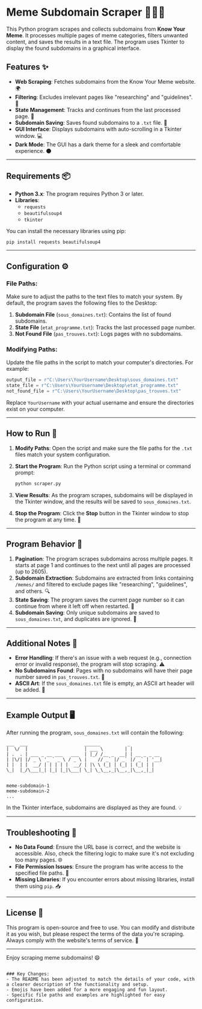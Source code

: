 # Meme Subdomain Scraper 🕵️‍♂️🌐

This Python program scrapes and collects subdomains from **Know Your Meme**. It processes multiple pages of meme categories, filters unwanted content, and saves the results in a text file. The program uses Tkinter to display the found subdomains in a graphical interface.

## Features ✨
- **Web Scraping**: Fetches subdomains from the Know Your Meme website. 🌍
- **Filtering**: Excludes irrelevant pages like "researching" and "guidelines". 🚫
- **State Management**: Tracks and continues from the last processed page. 🔄
- **Subdomain Saving**: Saves found subdomains to a `.txt` file. 💾
- **GUI Interface**: Displays subdomains with auto-scrolling in a Tkinter window. 💻
- **Dark Mode**: The GUI has a dark theme for a sleek and comfortable experience. 🌑

---

## Requirements 📦

- **Python 3.x**: The program requires Python 3 or later.
- **Libraries**: 
  - `requests`
  - `beautifulsoup4`
  - `tkinter`

You can install the necessary libraries using pip:
```bash
pip install requests beautifulsoup4
```

---

## Configuration ⚙️

### File Paths:
Make sure to adjust the paths to the text files to match your system. By default, the program saves the following files to the Desktop:

1. **Subdomain File** (`sous_domaines.txt`): Contains the list of found subdomains.
2. **State File** (`etat_programme.txt`): Tracks the last processed page number.
3. **Not Found File** (`pas_trouves.txt`): Logs pages with no subdomains.

### Modifying Paths:
Update the file paths in the script to match your computer's directories. For example:

```python
output_file = r"C:\Users\YourUsername\Desktop\sous_domaines.txt"
state_file = r"C:\Users\YourUsername\Desktop\etat_programme.txt"
not_found_file = r"C:\Users\YourUsername\Desktop\pas_trouves.txt"
```

Replace `YourUsername` with your actual username and ensure the directories exist on your computer.

---

## How to Run 🚀

1. **Modify Paths**: Open the script and make sure the file paths for the `.txt` files match your system configuration.
   
2. **Start the Program**: Run the Python script using a terminal or command prompt:
   ```bash
   python scraper.py
   ```

3. **View Results**: As the program scrapes, subdomains will be displayed in the Tkinter window, and the results will be saved to `sous_domaines.txt`.

4. **Stop the Program**: Click the **Stop** button in the Tkinter window to stop the program at any time. 🛑

---

## Program Behavior 🧠

1. **Pagination**: The program scrapes subdomains across multiple pages. It starts at page 1 and continues to the next until all pages are processed (up to 2605).
2. **Subdomain Extraction**: Subdomains are extracted from links containing `/memes/` and filtered to exclude pages like "researching", "guidelines", and others. 🔍
3. **State Saving**: The program saves the current page number so it can continue from where it left off when restarted. 📝
4. **Subdomain Saving**: Only unique subdomains are saved to `sous_domaines.txt`, and duplicates are ignored. 🚫

---

## Additional Notes 📌

- **Error Handling**: If there's an issue with a web request (e.g., connection error or invalid response), the program will stop scraping. ⚠️
- **No Subdomains Found**: Pages with no subdomains will have their page number saved in `pas_trouves.txt`. 📝
- **ASCII Art**: If the `sous_domaines.txt` file is empty, an ASCII art header will be added. 🎨

---

## Example Output 🖥️

After running the program, `sous_domaines.txt` will contain the following:

```
___  ___                     ______          _            
|  \/  |                     | ___ \        | |           
| .  . | ___ _ __ ___   ___  | |_/ /__ _  __| | __ _ _ __ 
| |\/| |/ _ \ '_ ` _ \ / _ \ |    // _` |/ _` |/ _` | '__| 
| |  | |  __/ | | | | |  __/ | |\ \ (_| | (_| | (_| | |   
\_|  |_/\___|_| |_| |_|\___| \_| \_\__,_|\__,_|\__,_|_|   
                                                          
                                                          
meme-subdomain-1
meme-subdomain-2
...
```

In the Tkinter interface, subdomains are displayed as they are found. 💡

---

## Troubleshooting 🔧

- **No Data Found**: Ensure the URL base is correct, and the website is accessible. Also, check the filtering logic to make sure it's not excluding too many pages. 🌐
- **File Permission Issues**: Ensure the program has write access to the specified file paths. 🔑
- **Missing Libraries**: If you encounter errors about missing libraries, install them using `pip`. 📥

---

## License 📝

This program is open-source and free to use. You can modify and distribute it as you wish, but please respect the terms of the data you're scraping. Always comply with the website's terms of service. 📜

---

Enjoy scraping meme subdomains! 😄
```

### Key Changes:
- The README has been adjusted to match the details of your code, with a clearer description of the functionality and setup.
- Emojis have been added for a more engaging and fun layout.
- Specific file paths and examples are highlighted for easy configuration.
